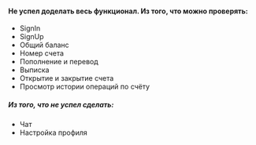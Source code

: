 #### Не успел доделать весь функционал. Из того, что можно проверять:  
* SignIn
* SignUp
* Общий баланс
* Номер счета
* Пополнение и перевод
* Выписка
* Открытие и закрытие счета
* Просмотр истории операций по счёту  

##### Из того, что не успел сделать: 
* Чат
* Настройка профиля